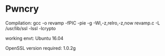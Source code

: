 # Pwncry

Compilation: gcc -o revamp -fPIC -pie -g -Wl,-z,relro,-z,now revamp.c -L /usr/lib/ssl -lssl -lcrypto

working envt: Ubuntu 16.04

OpenSSL version required: 1.0.2g
